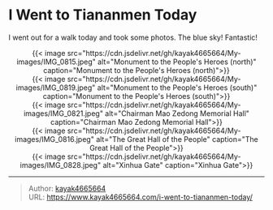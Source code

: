 # I Went to Tiananmen Today


I went out for a walk today and took some photos. The blue sky! Fantastic!
<!--more-->

<div align="center">
{{< image src="https://cdn.jsdelivr.net/gh/kayak4665664/My-images/IMG_0815.jpeg" alt="Monument to the People's Heroes (north)" caption="Monument to the People's Heroes (north)">}}
</div>

<div align="center">
{{< image src="https://cdn.jsdelivr.net/gh/kayak4665664/My-images/IMG_0819.jpeg" alt="Monument to the People's Heroes (south)" caption="Monument to the People's Heroes (south)">}}
</div>

<div align="center">
{{< image src="https://cdn.jsdelivr.net/gh/kayak4665664/My-images/IMG_0821.jpeg" alt="Chairman Mao Zedong Memorial Hall" caption="Chairman Mao Zedong Memorial Hall">}}
</div>

<div align="center">
{{< image src="https://cdn.jsdelivr.net/gh/kayak4665664/My-images/IMG_0816.jpeg" alt="The Great Hall of the People" caption="The Great Hall of the People">}}
</div>

<div align="center">
{{< image src="https://cdn.jsdelivr.net/gh/kayak4665664/My-images/IMG_0828.jpeg" alt="Xinhua Gate" caption="Xinhua Gate">}}
</div>

---

> Author: [kayak4665664](https://github.com/kayak4665664)  
> URL: https://www.kayak4665664.com/i-went-to-tiananmen-today/  

